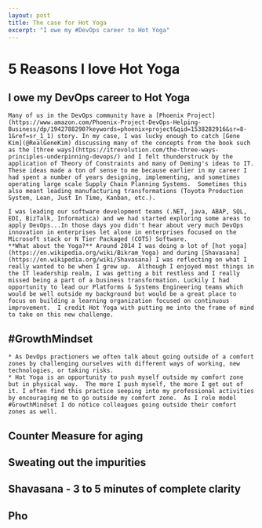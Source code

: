 ```yaml
---
layout: post
title: The case for Hot Yoga
excerpt: "I owe my #DevOps career to Hot Yoga"
---
```


# 5 Reasons I love Hot Yoga
## I owe my DevOps career to Hot Yoga

    Many of us in the DevOps community have a [Phoenix Project](https://www.amazon.com/Phoenix-Project-DevOps-Helping-Business/dp/1942788290?keywords=phoenix+project&qid=1538282916&sr=8-1&ref=sr_1_1) story. In my case, I was lucky enough to catch [Gene Kim](@RealGeneKim) discussing many of the concepts from the book such as the [three ways](https://itrevolution.com/the-three-ways-principles-underpinning-devops/) and I felt thunderstruck by the application of Theory of Constraints and many of Deming's ideas to IT.  These ideas made a ton of sense to me because earlier in my career I had spent a number of years designing, implementing, and sometimes operating large scale Supply Chain Planning Systems.  Sometimes this also meant leading manufacturing transformations (Toyota Production System, Lean, Just In Time, Kanban, etc.). 

    I was leading our software development teams (.NET, java, ABAP, SQL, EDI, BizTalk, Informatica) and we had started exploring some areas to apply DevOps...In those days you didn't hear about very much DevOps innovation in enterprises let alone in enterprises focused on the Microsoft stack or N Tier Packaged (COTS) Software.      
    **What about the Yoga?** Around 2014 I was doing a lot of [hot yoga](https://en.wikipedia.org/wiki/Bikram_Yoga) and during [Shavasana](https://en.wikipedia.org/wiki/Shavasana) I was reflecting on what I really wanted to be when I grew up.  Although I enjoyed most things in the IT leadership realm, I was getting a bit restless and I really missed being a part of a business transformation. Luckily I had opportunity to lead our Platforms & Systems Engineering teams which would be well outside my background but would be a great place to focus on building a learning organization focused on continuous improvement.  I credit Hot Yoga with putting me into the frame of mind to take on this new challenge.

## #GrowthMindset
    * As DevOps practioners we often talk about going outside of a comfort zones by challenging ourselves with different ways of working, new technologies, or taking risks.  
    * Hot Yoga is an opportunity to push myself outside my comfort zone but in physical way.  The more I push myself, the more I get out of it. I often find this practice seeping into my professional activities by encouraging me to go outside my comfort zone.  As I role model #GrowthMindset I do notice colleagues going outside their comfort zones as well.
## Counter Measure for aging
## Sweating out the impurities
## Shavasana - 3 to 5 minutes of complete clarity
## Pho